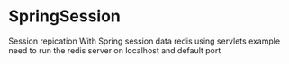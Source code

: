 # SpringSession
Session repication With Spring session data redis using servlets example
need to run the redis server on localhost and default port
